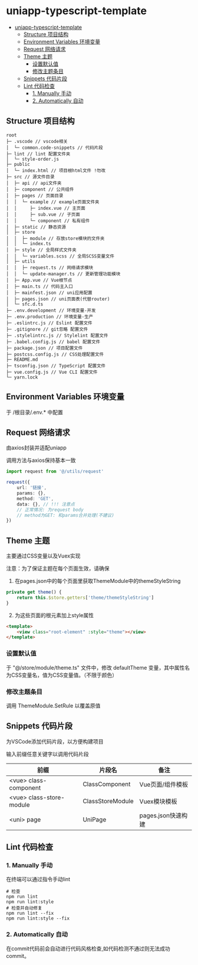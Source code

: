 # uniapp-typescript-template

- [uniapp-typescript-template](#uniapp-typescript-template)
  - [Structure 项目结构](#structure-%e9%a1%b9%e7%9b%ae%e7%bb%93%e6%9e%84)
  - [Environment Variables 环境变量](#environment-variables-%e7%8e%af%e5%a2%83%e5%8f%98%e9%87%8f)
  - [Request 网络请求](#request-%e7%bd%91%e7%bb%9c%e8%af%b7%e6%b1%82)
  - [Theme 主题](#theme-%e4%b8%bb%e9%a2%98)
    - [设置默认值](#%e8%ae%be%e7%bd%ae%e9%bb%98%e8%ae%a4%e5%80%bc)
    - [修改主题条目](#%e4%bf%ae%e6%94%b9%e4%b8%bb%e9%a2%98%e6%9d%a1%e7%9b%ae)
  - [Snippets 代码片段](#snippets-%e4%bb%a3%e7%a0%81%e7%89%87%e6%ae%b5)
  - [Lint 代码检查](#lint-%e4%bb%a3%e7%a0%81%e6%a3%80%e6%9f%a5)
    - [1. Manually 手动](#1-manually-%e6%89%8b%e5%8a%a8)
    - [2. Automatically 自动](#2-automatically-%e8%87%aa%e5%8a%a8)

## Structure 项目结构

```
root
├─ .vscode // vscode相关
│  └─ common.code-snippets // 代码片段
├─ lint // lint 配置文件夹
│  └─ style-order.js
├─ public
│  └─ index.html // 项目根html文件 !勿改
├─ src // 源文件目录
│  ├─ api // api文件夹
│  ├─ component // 公共组件
│  ├─ pages // 页面目录
│  │  └─ example // example页面文件夹
│  │     ├─ index.vue // 主页面
│  │     ├─ sub.vue // 子页面
│  │     └─ component // 私有组件 
│  ├─ static // 静态资源
│  ├─ store
│  │  ├─ module // 存放store模块的文件夹
│  │  └─ index.ts
│  ├─ style // 全局样式文件夹
│  │  └─ variables.scss // 全局SCSS变量文件
│  ├─ utils
│  │  ├─ request.ts // 网络请求模块
│  │  └─ update-manager.ts // 更新管理功能模块
│  ├─ App.vue // Vue根节点
│  ├─ main.ts // 代码主入口 
│  ├─ mainfest.json // uni应用配置
│  ├─ pages.json // uni页面表(代替router)
│  └─ sfc.d.ts
├─ .env.development // 环境变量-开发 
├─ .env.production // 环境变量-生产
├─ .eslintrc.js // Eslint 配置文件
├─ .gitignore // git忽略 配置文件
├─ .stylelintrc.js // Stylelint 配置文件
├─ .babel.config.js // babel 配置文件
├─ package.json // 项目配置文件
├─ postcss.config.js // CSS处理配置文件
├─ README.md
├─ tsconfig.json // TypeScript 配置文件
├─ vue.config.js // Vue CLI 配置文件
└─ yarn.lock
```

## Environment Variables 环境变量

于 /根目录/.env.* 中配置

## Request 网络请求

由axios封装并适配uniapp

调用方法与axios保持基本一致

```typescript
import request from '@/utils/request'

request({
    url: '链接',
    params: {},
    method: 'GET',
    data: {}, // !!! 注意点
    // 正常情况: 为request body
    // method为GET: 和params合并处理(不建议)
})
```

## Theme 主题

主要通过CSS变量以及Vuex实现

注意：为了保证主题在每个页面生效，请确保

1. 在pages.json中的每个页面里获取ThemeModule中的themeStyleString

```typescript
private get theme() {
    return this.$store.getters['theme/themeStyleString']
}
```

2. 为这些页面的根元素加上style属性
```html
<template>
    <view class="root-element" :style="theme"></view>
</template>
```

### 设置默认值

于 "@/store/module/theme.ts" 文件中，修改 defaultTheme 变量，其中属性名为CSS变量名，值为CSS变量值。（不限于颜色）

### 修改主题条目

调用 ThemeModule.SetRule 以覆盖原值

## Snippets 代码片段

为VSCode添加代码片段，以方便构建项目

输入前缀任意关键字以调用代码片段

| 前缀                      | 片段名           | 备注               |
| ------------------------- | ---------------- | ------------------ |
| \<vue> class-component    | ClassComponent   | Vue页面/组件模板   |
| \<vue> class-store-module | ClassStoreModule | Vuex模块模板       |
| \<uni> page               | UniPage          | pages.json快速构建 |

## Lint 代码检查

### 1. Manually 手动

在终端可以通过指令手动lint
```
# 检查
npm run lint
npm run lint:style
# 检查并自动修复
npm run lint --fix
npm run lint:style --fix
```

### 2. Automatically 自动

在commit代码前会自动进行代码风格检查,如代码检测不通过则无法成功commit。

